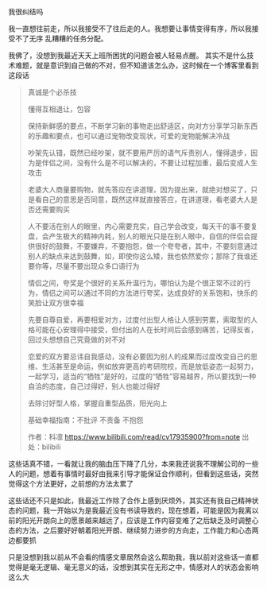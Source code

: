 我很纠结吗

我一直想往前走，所以我接受不了往后走的人。我想要让事情变得有序，所以我接受不了无序
乱糟糟的任务分配。

我佛了，没想到我最近天天上班所困扰的问题会被人轻易点醒。
其实不是什么技术难题，就是意识到自己做的不对，但不知道该怎么办，这时候在一个博客里看到这段话
> 真诚是个必杀技
>
> 懂得互相退让，包容
>
> 保持新鲜感的要点，不断学习新的事物走出舒适区，向对方分享学习新东西的乐趣和要点，也可以通过宠物改变现状，可爱的宠物能解决冷战
>
> 吵架先认错，既然已经吵架，就不要用严厉的语气斥责别人，懂得退步，因为是伴侣之间，没有什么是不可以解决的，不要让过程加重，最后变成人生攻击
>
> 老婆大人商量要购物，就先答应在讲道理，因为提出来，就绝对想买了，只是看自己的意思是否同意，既然这样就直接答应，在讲道理，看老婆大人是否还需要购买
>
> 人不要活在别人的眼里，内心需要充实，自己学会改变，每天干的事不要复盘，会产生极大的精神内耗，别人的眼光只是在别人眼中，自信的伴侣会提供很好的鼓舞，不要嫌弃，不要抱怨，做一个夸夸者，其中，不要刻意通过别人的缺点来达到鼓舞，如，即使你这么矮，我也依然爱你；那除了我谁还要你等，尽量不要出现众多口语行为
>
> 情侣之间，夸奖是个很好的关系升温行为，哪怕认为是个很正常不过的行为，情侣之间可以通过不同的方法进行夸奖，达成良好的关系饱和，快乐的笑脸让双方很幸福
>
> 先要自尊自爱，再要相爱对方，过度付出型人格让人感到劳累，索取型的人格可能在心安理得中接受，但付出的人在长时间后会感到痛苦，记得反省，回过头想想自己究竟做的对不对
>
> 恋爱的双方要忌讳自我感动，没有必要因为别人的成果而过度改变自己的思维、生活甚至是命运，例如放弃更高的考研院校，而是放低姿态一起努力，一起学习，适当的“牺牲”是好的，过度的“牺牲”容易越界，所以要找到一种自洽的态度，自己过得好，别人也能过得好
>
> 去除讨好型人格，掌握自重型品质，阳光向上
>
> 基础幸福指南：不批评 不责备 不抱怨
>
> 作者：科凛 https://www.bilibili.com/read/cv17935900?from=note 出处：bilibili

这些话真不错，一看就让我的脑血压下降了几分，本来我还说我不理解公司的一些人的问题，想着有事情时最好由我来引导才能保证合作顺利，但看到这些话，突然觉得这个方法更好，之前想的方法太累了

这些话还不只是如此，我最近工作除了合作上感到厌烦外，其实还有我自己精神状态的问题，我一开始以为是我最近没有书读导致的，现在想着，可能是因为我离以前的阳光开朗向上的愿景越来越远了，应该是工作内容变难了之后缺乏及时调整心态的方法，之后要好好朝着阳光开朗、继续努力进步的方向走，工作能力和心态两边都要抓

只是没想到我以前从不会看的情感文章居然会这么帮助我，我以前对这些话一直都觉得是毫无逻辑、毫无意义的话，没想到其实在无形之中，情感对人的状态会影响这么大